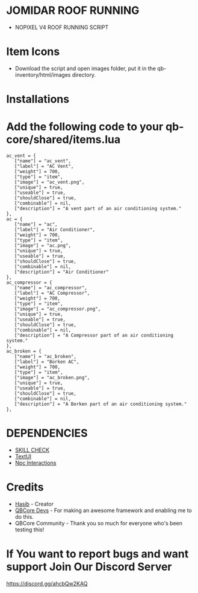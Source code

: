 # JOMIDAR ROOF RUNNING 

* NOPIXEL V4 ROOF RUNNING SCRIPT

# Item Icons

* Download the script and open images folder, put it in the qb-inventory/html/images directory.
# Installations

# Add the following code to your qb-core/shared/items.lua

 ```
ac_vent = {
    ["name"] = "ac_vent",
    ["label"] = "AC Vent",
    ["weight"] = 700,
    ["type"] = "item",
    ["image"] = "ac_vent.png",
    ["unique"] = true,
    ["useable"] = true,
    ["shouldClose"] = true,
    ["combinable"] = nil,
    ["description"] = "A vent part of an air conditioning system."
},
ac = {
    ["name"] = "ac",
    ["label"] = "Air Conditioner",
    ["weight"] = 700,
    ["type"] = "item",
    ["image"] = "ac.png",
    ["unique"] = true,
    ["useable"] = true,
    ["shouldClose"] = true,
    ["combinable"] = nil,
    ["description"] = "Air Conditioner"
},
ac_compressor = {
    ["name"] = "ac_compressor",
    ["label"] = "AC Compressor",
    ["weight"] = 700,
    ["type"] = "item",
    ["image"] = "ac_compressor.png",
    ["unique"] = true,
    ["useable"] = true,
    ["shouldClose"] = true,
    ["combinable"] = nil,
    ["description"] = "A Compressor part of an air conditioning system."
},
ac_broken = {
    ["name"] = "ac_broken",
    ["label"] = "Borken AC",
    ["weight"] = 700,
    ["type"] = "item",
    ["image"] = "ac_broken.png",
    ["unique"] = true,
    ["useable"] = true,
    ["shouldClose"] = true,
    ["combinable"] = nil,
    ["description"] = "A Borken part of an air conditioning system."
},
```
# DEPENDENCIES
* [SKILL CHECK](https://github.com/Haaasib/nopixelV4minigame)
* [TextUI](https://github.com/Haaasib/j-textui)
* [Npc Interactions](https://github.com/Haaasib/NopixelV4NPCDialogue)
  
# Credits
* [Hasib](https://github.com/Haaasib/) - Creator
* [QBCore Devs](https://github.com/qbcore-framework/) - For making an awesome framework and enabling me to do this.
* QBCore Community - Thank you so much for everyone who's been testing this!

# If You want to report bugs and want support Join Our Discord Server 
https://discord.gg/ahcbQw2KAQ
